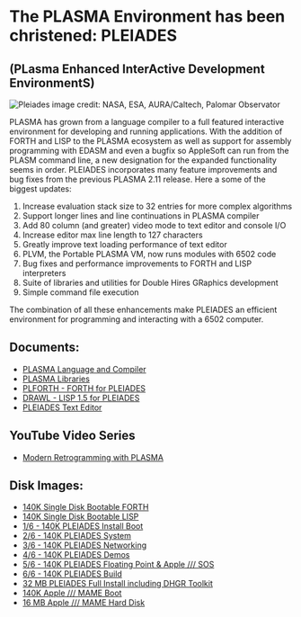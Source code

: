 # The PLASMA Environment has been christened: PLEIADES

## (**PL**asma **E**nhanced **I**nter**A**ctive **D**evelopment **E**nvironment**S**)

![Pleiades](https://upload.wikimedia.org/wikipedia/commons/thumb/4/4e/Pleiades_large.jpg/1024px-Pleiades_large.jpg)
image credit: NASA, ESA, AURA/Caltech, Palomar Observator

PLASMA has grown from a language compiler to a full featured interactive environment for developing and running applications. With the addition of FORTH and LISP to the PLASMA ecosystem as well as support for assembly programming with EDASM and even a bugfix so AppleSoft can run from the PLASM command line, a new designation for the expanded functionality seems in order.
PLEIADES incorporates many feature improvements and bug fixes from the previous PLASMA 2.11 release. Here a some of the biggest updates:

1. Increase evaluation stack size to 32 entries for more complex algorithms
2. Support longer lines and line continuations in PLASMA compiler
3. Add 80 column (and greater) video mode to text editor and console I/O
4. Increase editor max line length to 127 characters
5. Greatly improve text loading performance of text editor
6. PLVM, the Portable PLASMA VM, now runs modules with 6502 code
7. Bug fixes and performance improvements to FORTH and LISP interpreters
8. Suite of libraries and utilities for Double Hires GRaphics development
9. Simple command file execution

The combination of all these enhancements make PLEIADES an efficient environment for programming and interacting with a 6502 computer. 

## Documents:
- [PLASMA Language and Compiler]((https://github.com/dschmenk/PLASMA/blob/master/README.md))
- [PLASMA Libraries](https://github.com/dschmenk/PLASMA/wiki)
- [PLFORTH - FORTH for PLEIADES](https://github.com/dschmenk/PLASMA/blob/master/doc/PLFORTH.md)
- [DRAWL - LISP 1.5 for PLEIADES](https://github.com/dschmenk/PLASMA/blob/master/doc/DRAWL.md)
- [PLEIADES Text Editor](https://github.com/dschmenk/PLASMA/blob/master/doc/Editor.md)

## YouTube Video Series
- [Modern Retrogramming with PLASMA](https://www.youtube.com/playlist?list=PLlPKgUMQbJ79VJvZRfv1CJQf4SP2Gw3yU)

## Disk Images:

- [140K Single Disk Bootable FORTH](https://github.com/dschmenk/PLASMA/blob/master/images/apple/PLFORTH.po)
- [140K Single Disk Bootable LISP](https://github.com/dschmenk/PLASMA/blob/master/images/apple/DRAWL.po)
- [1/6 - 140K PLEIADES Install Boot](https://github.com/dschmenk/PLASMA/blob/master/images/apple/PLEIADES-2.20-INST.po)
- [2/6 - 140K PLEIADES System](https://github.com/dschmenk/PLASMA/blob/master/images/apple/PLEIADES-2.20-SYS.po)
- [3/6 - 140K PLEIADES Networking](https://github.com/dschmenk/PLASMA/blob/master/images/apple/PLEIADES-2.20-INET.po)
- [4/6 - 140K PLEIADES Demos](https://github.com/dschmenk/PLASMA/blob/master/images/apple/PLEIADES-2.20-DEMOS.po)
- [5/6 - 140K PLEIADES Floating Point & Apple /// SOS](https://github.com/dschmenk/PLASMA/blob/master/images/apple/PLEIADES-2.20-FPSOS.po)
- [6/6 - 140K PLEIADES Build](https://github.com/dschmenk/PLASMA/blob/master/images/apple/PLEIADES-2.20-BLD.po)
- [32 MB PLEIADES Full Install including DHGR Toolkit](https://github.com/dschmenk/PLASMA/blob/master/images/apple/PLEIADES-2.20.po)
- [140K Apple /// MAME Boot](https://github.com/dschmenk/PLASMA/blob/master/images/apple/PLEIADES-A3MAME.po)
- [16 MB Apple /// MAME Hard Disk](https://github.com/dschmenk/PLASMA/blob/master/images/apple/apple3.hd)
